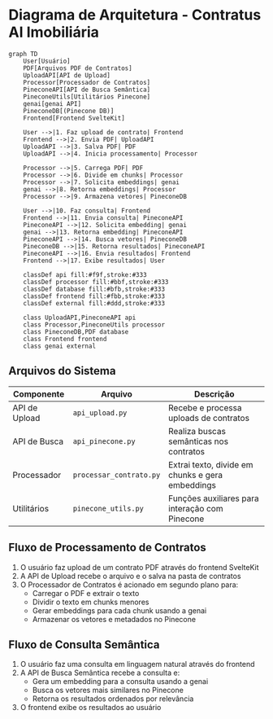 # Diagrama de Arquitetura - Contratus AI Imobiliária

```mermaid
graph TD
    User[Usuário]
    PDF[Arquivos PDF de Contratos]
    UploadAPI[API de Upload]
    Processor[Processador de Contratos]
    PineconeAPI[API de Busca Semântica]
    PineconeUtils[Utilitários Pinecone]
    genai[genai API]
    PineconeDB[(Pinecone DB)]
    Frontend[Frontend SvelteKit]
    
    User -->|1. Faz upload de contrato| Frontend
    Frontend -->|2. Envia PDF| UploadAPI
    UploadAPI -->|3. Salva PDF| PDF
    UploadAPI -->|4. Inicia processamento| Processor
    
    Processor -->|5. Carrega PDF| PDF
    Processor -->|6. Divide em chunks| Processor
    Processor -->|7. Solicita embeddings| genai
    genai -->|8. Retorna embeddings| Processor
    Processor -->|9. Armazena vetores| PineconeDB
    
    User -->|10. Faz consulta| Frontend
    Frontend -->|11. Envia consulta| PineconeAPI
    PineconeAPI -->|12. Solicita embedding| genai
    genai -->|13. Retorna embedding| PineconeAPI
    PineconeAPI -->|14. Busca vetores| PineconeDB
    PineconeDB -->|15. Retorna resultados| PineconeAPI
    PineconeAPI -->|16. Envia resultados| Frontend
    Frontend -->|17. Exibe resultados| User
    
    classDef api fill:#f9f,stroke:#333
    classDef processor fill:#bbf,stroke:#333
    classDef database fill:#bfb,stroke:#333
    classDef frontend fill:#fbb,stroke:#333
    classDef external fill:#ddd,stroke:#333
    
    class UploadAPI,PineconeAPI api
    class Processor,PineconeUtils processor
    class PineconeDB,PDF database
    class Frontend frontend
    class genai external
```

## Arquivos do Sistema

| Componente | Arquivo | Descrição |
|-----------|---------|------------|
| API de Upload | `api_upload.py` | Recebe e processa uploads de contratos |
| API de Busca | `api_pinecone.py` | Realiza buscas semânticas nos contratos |
| Processador | `processar_contrato.py` | Extrai texto, divide em chunks e gera embeddings |
| Utilitários | `pinecone_utils.py` | Funções auxiliares para interação com Pinecone |

## Fluxo de Processamento de Contratos

1. O usuário faz upload de um contrato PDF através do frontend SvelteKit
2. A API de Upload recebe o arquivo e o salva na pasta de contratos
3. O Processador de Contratos é acionado em segundo plano para:
   - Carregar o PDF e extrair o texto
   - Dividir o texto em chunks menores
   - Gerar embeddings para cada chunk usando a genai
   - Armazenar os vetores e metadados no Pinecone

## Fluxo de Consulta Semântica

1. O usuário faz uma consulta em linguagem natural através do frontend
2. A API de Busca Semântica recebe a consulta e:
   - Gera um embedding para a consulta usando a genai
   - Busca os vetores mais similares no Pinecone
   - Retorna os resultados ordenados por relevância
3. O frontend exibe os resultados ao usuário
